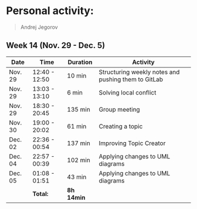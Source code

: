 # Personal activity:
> Andrej Jegorov

## Week 14 (Nov. 29 - Dec. 5)

| **Date**  | **Time**      | **Duration**  | **Activity** |
| --------  | ------------- | ------------  | ------------ |
|  Nov. 29 | 12:40 - 12:50 | 10 min |  Structuring weekly notes and pushing them to GitLab  | 
|  Nov. 29 | 13:03 - 13:10 | 6 min |  Solving local conflict  | 
|  Nov. 29 | 18:30 - 20:45 | 135 min |  Group meeting  | 
|  Nov. 30 | 19:00 - 20:02 | 61 min |  Creating a topic  | 
|  Dec. 02 | 22:36 - 00:54 | 137 min |  Improving Topic Creator  | 
|  Dec. 04 | 22:57 - 00:39 | 102 min |  Applying changes to UML diagrams  | 
|  Dec. 05 | 01:08 - 01:51 | 43 min |  Applying changes to UML diagrams  | 
|  | **Total:** | **8h 14min** | |